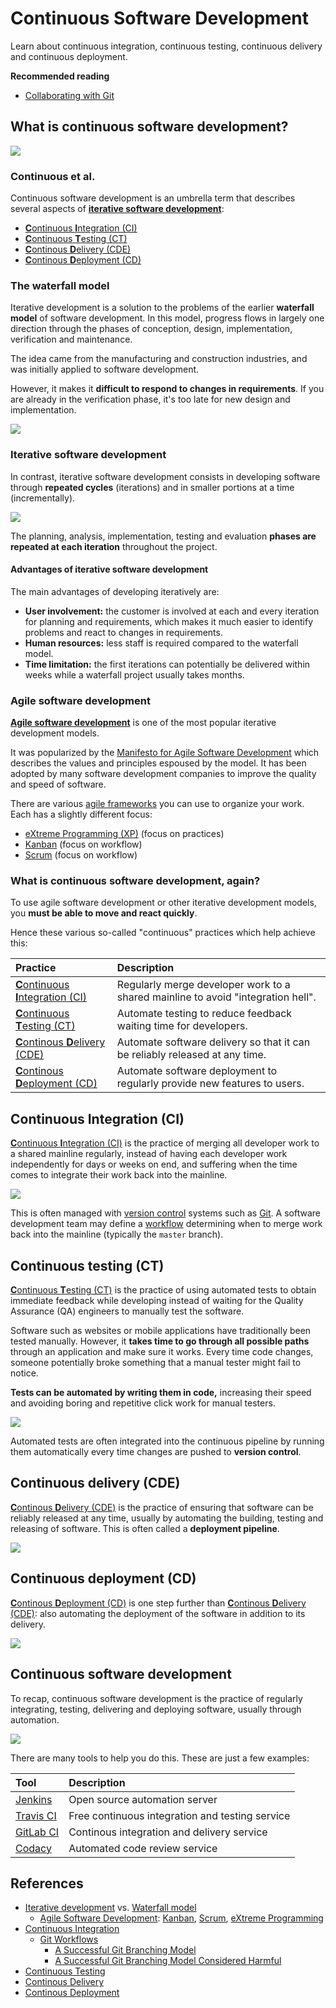 # Continuous Software Development

Learn about continuous integration, continuous testing, continuous delivery and continuous deployment.

<!-- slide-include ../../BANNER.md -->

**Recommended reading**

* [Collaborating with Git](../git-collaborating/)

<!-- START doctoc -->
<!-- END doctoc -->



## What is continuous software development?

<!-- slide-front-matter class: center, middle -->

<p class='center'><img class='w80' src='images/continuous.png' /></p>

### Continuous et al.

Continuous software development is an umbrella term that describes several aspects of [**iterative software development**][iterative]:

* [**C**ontinuous **I**ntegration (CI)][ci]
* [**C**ontinuous **T**esting (CT)][ct]
* [**C**ontinous **D**elivery (CDE)][cde]
* [**C**ontinous **D**eployment (CD)][cd]

### The waterfall model

Iterative development is a solution to the problems of the earlier **waterfall model** of software development.
In this model, progress flows in largely one direction through the phases of conception, design, implementation, verification and maintenance.

<!-- slide-column -->

The idea came from the manufacturing and construction industries,
and was initially applied to software development.

However, it makes it **difficult to respond to changes in requirements**.
If you are already in the verification phase, it's too late for new design and implementation.

<!-- slide-column 65 -->

<img class='w100' src='images/waterfall.png' />

### Iterative software development

In contrast, iterative software development consists in developing software through **repeated cycles** (iterations) and in smaller portions at a time (incrementally).

<p class='center'><img class='w70' src='images/iterative.png' /></p>

The planning, analysis, implementation, testing and evaluation **phases are repeated at each iteration** throughout the project.

#### Advantages of iterative software development

The main advantages of developing iteratively are:

* **User involvement:** the customer is involved at each and every iteration for planning and requirements,
  which makes it much easier to identify problems and react to changes in requirements.
* **Human resources:** less staff is required compared to the waterfall model.
* **Time limitation:** the first iterations can potentially be delivered within weeks while a waterfall project usually takes months.

### Agile software development

[**Agile software development**][agile] is one of the most popular iterative development models.

It was popularized by the [Manifesto for Agile Software Development][agile-manifesto]
which describes the values and principles espoused by the model.
It has been adopted by many software development companies to improve the quality and speed of software.

There are various [agile frameworks][agile-frameworks] you can use to organize your work.
Each has a slightly different focus:

* [eXtreme Programming (XP)][xp] (focus on practices)
* [Kanban][kanban] (focus on workflow)
* [Scrum][scrum] (focus on workflow)

### What is continuous software development, again?

To use agile software development or other iterative development models,
you **must be able to move and react quickly**.

Hence these various so-called "continuous" practices which help achieve this:

Practice                                  | Description
:---                                      | :---
[**C**ontinuous **I**ntegration (CI)][ci] | Regularly merge developer work to a shared mainline to avoid "integration hell".
[**C**ontinuous **T**esting (CT)][ct]     | Automate testing to reduce feedback waiting time for developers.
[**C**ontinous **D**elivery (CDE)][cde]   | Automate software delivery so that it can be reliably released at any time.
[**C**ontinous **D**eployment (CD)][cd]   | Automate software deployment to regularly provide new features to users.



## Continuous Integration (CI)

[**C**ontinuous **I**ntegration (CI)][ci] is the practice of merging all developer work to a shared mainline regularly,
instead of having each developer work independently for days or weeks on end, and suffering when the time comes to integrate their work back into the mainline.

<p class='center'><img class='w80' src='images/git-workflow.png' /></p>

This is often managed with [version control][vcs] systems such as [Git][git].
A software development team may define a [workflow][git-workflows] determining when to merge work back into the mainline
(typically the `master` branch).



## Continuous testing (CT)

[**C**ontinuous **T**esting (CT)][ct] is the practice of using automated tests
to obtain immediate feedback while developing instead of waiting for the Quality Assurance (QA) engineers to manually test the software.

<!-- slide-column 60 -->

Software such as websites or mobile applications have traditionally been tested manually.
However, it **takes time to go through all possible paths** through an application and make sure it works.
Every time code changes, someone potentially broke something that a manual tester might fail to notice.

**Tests can be automated by writing them in code,**
increasing their speed and avoiding boring and repetitive click work for manual testers.

<!-- slide-column -->

<img class='w100' src='images/continuous-testing.png' />

<!-- slide-container -->

Automated tests are often integrated into the continuous pipeline by running them automatically
every time changes are pushed to **version control**.



## Continuous delivery (CDE)

[**C**ontinous **D**elivery (CDE)][cde] is the practice of ensuring that software can be reliably released at any time,
usually by automating the building, testing and releasing of software.
This is often called a **deployment pipeline**.

<p class='center'><img class='w70' src='images/continuous-delivery.png' /></p>



## Continuous deployment (CD)

[**C**ontinous **D**eployment (CD)][cd] is one step further than [**C**ontinous **D**elivery (CDE)][cde]:
also automating the deployment of the software in addition to its delivery.

<p class='center'><img class='w70' src='images/continuous-deployment.jpg' /></p>



## Continuous software development

<!-- slide-column -->

To recap, continuous software development is the practice of regularly
integrating, testing, delivering and deploying software, usually through automation.

<!-- slide-column 60 -->

<p class='center'><img class='w100' src='images/continuous.png' /></p>

<!-- slide-container -->

There are many tools to help you do this.
These are just a few examples:

Tool                   | Description
:---                   | :---
[Jenkins][jenkins]     | Open source automation server
[Travis CI][travis]    | Free continuous integration and testing service
[GitLab CI][gitlab-ci] | Continous integration and delivery service
[Codacy][codacy]       | Automated code review service



## References

* [Iterative development][iterative] vs. [Waterfall model][waterfall]
  * [Agile Software Development][agile]: [Kanban][kanban], [Scrum][scrum], [eXtreme Programming][xp]
* [Continuous Integration][ci]
  * [Git Workflows][git-workflows]
     * [A Successful Git Branching Model][git-model]
     * [A Successful Git Branching Model Considered Harmful][git-model-harmful]
* [Continuous Testing][ct]
* [Continous Delivery][cde]
* [Continous Deployment][cd]



[agile]: https://en.wikipedia.org/wiki/Agile_software_development
[agile-frameworks]: https://en.wikipedia.org/wiki/Agile_software_development#Agile_software_development_methods
[agile-manifesto]: https://agilemanifesto.org/
[cd]: https://en.wikipedia.org/wiki/Continuous_deployment
[cde]: https://en.wikipedia.org/wiki/Continuous_delivery
[ci]: https://en.wikipedia.org/wiki/Continuous_integration
[codacy]: https://www.codacy.com/
[ct]: https://en.wikipedia.org/wiki/Continuous_testing
[git]: https://git-scm.com/
[gitlab-ci]: https://about.gitlab.com/product/continuous-integration/
[git-model]: https://nvie.com/posts/a-successful-git-branching-model/
[git-model-harmful]: https://barro.github.io/2016/02/a-succesful-git-branching-model-considered-harmful/
[git-workflows]: https://git-scm.com/book/en/v2/Git-Branching-Branching-Workflows
[iterative]: https://en.wikipedia.org/wiki/Iterative_and_incremental_development
[jenkins]: https://jenkins.io/
[kanban]: https://en.wikipedia.org/wiki/Kanban_(development)
[scrum]: https://en.wikipedia.org/wiki/Scrum_(software_development)
[travis]: https://jenkins.io/
[vcs]: https://en.wikipedia.org/wiki/Version_control
[waterfall]: https://en.wikipedia.org/wiki/Waterfall_model
[xp]: https://en.wikipedia.org/wiki/Extreme_programming
